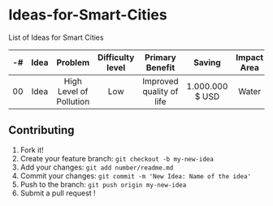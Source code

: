# Ideas-for-Smart-Cities
List of Ideas for Smart Cities

| -# | Idea | Problem | Difficulty level | Primary Benefit | Saving | Impact Area | Academic Level | Repo URL |
| :------: | :------: | :-----: | :-----: | :----: | :-----: | :-----: | :-----: | :-----: |
| 00 | Idea | High Level of Pollution | Low | Improved quality of life | 1.000.000 $ USD | Water | School | [URL](https://github.com/smartcitiescommunity/00/readme.md "URL of Idea") |

## Contributing

1. Fork it!
2. Create your feature branch: `git checkout -b my-new-idea`
3. Add your changes: `git add number/readme.md`
4. Commit your changes: `git commit -m 'New Idea: Name of the idea'`
5. Push to the branch: `git push origin my-new-idea`
6. Submit a pull request !

